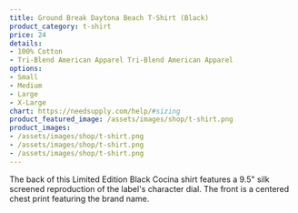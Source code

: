 ```yaml
---
title: Ground Break Daytona Beach T-Shirt (Black)
product_category: t-shirt
price: 24
details:
- 100% Cotton
- Tri-Blend American Apparel Tri-Blend American Apparel
options:
- Small
- Medium
- Large
- X-Large
chart: https://needsupply.com/help/#sizing
product_featured_image: /assets/images/shop/t-shirt.png
product_images:
- /assets/images/shop/t-shirt.png
- /assets/images/shop/t-shirt.png
- /assets/images/shop/t-shirt.png
---
```


The back of this Limited Edition Black Cocina shirt features a 9.5" silk screened reproduction of the label's character dial. The front is a centered chest print featuring the brand name.
